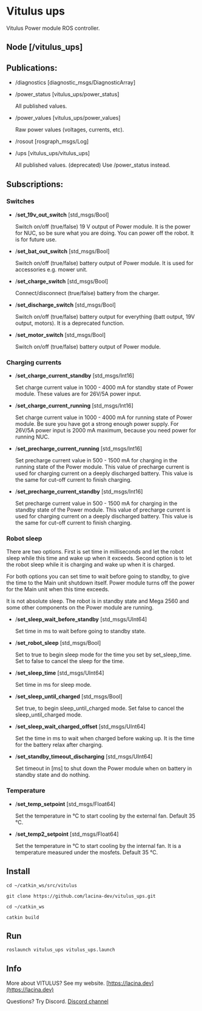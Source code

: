 # Vitulus ups
 Vitulus Power module ROS controller.

## Node [/vitulus_ups]

## Publications: 

 * /diagnostics [diagnostic_msgs/DiagnosticArray]

 * /power_status [vitulus_ups/power_status]

    All published values.

 * /power_values [vitulus_ups/power_values]

    Raw power values (voltages, currents, etc).

 * /rosout [rosgraph_msgs/Log]

 * /ups [vitulus_ups/vitulus_ups]

    All published values. (deprecated) Use /power_status instead.


## Subscriptions: 

### Switches

* /**set_19v_out_switch** [std_msgs/Bool]

    Switch on/off (true/false) 19 V output of Power module. It is the power for NUC, so be sure what you are doing. You can power off the robot. It is for future use.

* /**set_bat_out_switch** [std_msgs/Bool]

 	Switch on/off (true/false) battery output of Power module. It is used for accessories e.g. mower unit.

* /**set_charge_switch** [std_msgs/Bool]

    Connect/disconnect (true/false) battery from the charger.	

* /**set_discharge_switch** [std_msgs/Bool]

	Switch on/off (true/false) battery output for everything (batt output, 19V output, motors). It is a deprecated function.

* /**set_motor_switch** [std_msgs/Bool]

	Switch on/off (true/false) battery output of Power module.

### Charging currents

* /**set_charge_current_standby** [std_msgs/Int16]

	Set charge current value in 1000 - 4000 mA for standby state of Power module. These values are for 26V/5A power input.

* /**set_charge_current_running** [std_msgs/Int16]
	
    Set charge current value in 1000 - 4000 mA for running state of Power module. Be sure you have got a strong enough power supply. For 26V/5A power input is 2000 mA maximum, because you need power for running NUC.


* /**set_precharge_current_running** [std_msgs/Int16]

	Set precharge current value in 500 - 1500 mA for charging in the running state of the Power module. This value of precharge current is used for charging current on a deeply discharged battery. This value is the same for cut-off current to finish charging. 

 * /**set_precharge_current_standby** [std_msgs/Int16]
	
	Set precharge current value in 500 - 1500 mA for charging in the standby state of the Power module. This value of precharge current is used for charging current on a deeply discharged battery. This value is the same for cut-off current to finish charging. 

### Robot sleep
There are two options. First is set time in milliseconds and let the robot sleep while this time and wake up when it exceeds. Second option is to let the robot sleep while it is charging and wake up when it is charged. 

For both options you can set time to wait before going to standby, to give the time to the Main unit shutdown itself. Power module turns off the power for the Main unit when this time exceeds. 

It is not absolute sleep. The robot is in standby state and Mega 2560 and some other components on the Power module are running.

* /**set_sleep_wait_before_standby** [std_msgs/UInt64]

	Set time in ms to wait before going to standby state. 

* /**set_robot_sleep** [std_msgs/Bool]

	Set to true to begin sleep mode for the time you set by set_sleep_time.
    Set to false to cancel the sleep for the time.
	
* /**set_sleep_time** [std_msgs/UInt64]

	Set time in ms for sleep mode. 

* /**set_sleep_until_charged** [std_msgs/Bool]

	Set true, to begin sleep_until_charged mode.
    Set false to cancel the sleep_until_charged mode.


* /**set_sleep_wait_charged_offset** [std_msgs/UInt64]
	
	Set the time in ms to wait when charged before waking up. It is the time for the battery relax after charging.


* /**set_standby_timeout_discharging** [std_msgs/UInt64]
	
    Set timeout in [ms] to shut down the Power module when on battery in standby state and do nothing. 

### Temperature

* /**set_temp_setpoint** [std_msgs/Float64]

	Set the temperature in °C to start cooling by the external fan. Default 35 °C.

* /**set_temp2_setpoint** [std_msgs/Float64]

	Set the temperature in °C to start cooling by the internal fan. It is a temperature measured under the mosfets. Default 35 °C.



## Install

`cd ~/catkin_ws/src/vitulus`

`git clone https://github.com/lacina-dev/vitulus_ups.git`

`cd ~/catkin_ws`

`catkin build`

## Run

`roslaunch vitulus_ups vitulus_ups.launch`

## Info

 More about VITULUS? See my website.
 [https://lacina.dev](https://lacina.dev)

 Questions? Try Discord.
 [Discord channel](https://discord.gg/YqeNV5hEVN)
